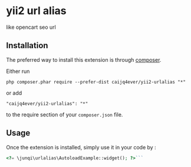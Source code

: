 yii2 url alias
==============
like opencart seo url

Installation
------------

The preferred way to install this extension is through [composer](http://getcomposer.org/download/).

Either run

```
php composer.phar require --prefer-dist caijq4ever/yii2-urlalias "*"
```

or add

```
"caijq4ever/yii2-urlalias": "*"
```

to the require section of your `composer.json` file.


Usage
-----

Once the extension is installed, simply use it in your code by  :

```php
<?= \junqi\urlalias\AutoloadExample::widget(); ?>```